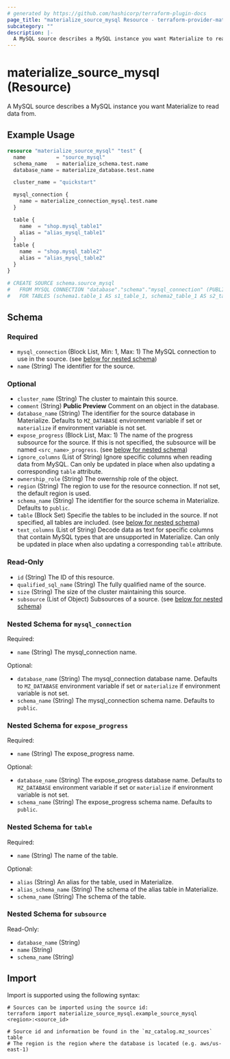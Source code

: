 ```yaml
---
# generated by https://github.com/hashicorp/terraform-plugin-docs
page_title: "materialize_source_mysql Resource - terraform-provider-materialize"
subcategory: ""
description: |-
  A MySQL source describes a MySQL instance you want Materialize to read data from.
---
```


# materialize_source_mysql (Resource)

A MySQL source describes a MySQL instance you want Materialize to read data from.

## Example Usage

```terraform
resource "materialize_source_mysql" "test" {
  name          = "source_mysql"
  schema_name   = materialize_schema.test.name
  database_name = materialize_database.test.name

  cluster_name = "quickstart"

  mysql_connection {
    name = materialize_connection_mysql.test.name
  }

  table {
    name  = "shop.mysql_table1"
    alias = "alias_mysql_table1"
  }
  table {
    name  = "shop.mysql_table2"
    alias = "alias_mysql_table2"
  }
}

# CREATE SOURCE schema.source_mysql
#   FROM MYSQL CONNECTION "database"."schema"."mysql_connection" (PUBLICATION 'mz_source')
#   FOR TABLES (schema1.table_1 AS s1_table_1, schema2_table_1 AS s2_table_1);
```

<!-- schema generated by tfplugindocs -->
## Schema

### Required

- `mysql_connection` (Block List, Min: 1, Max: 1) The MySQL connection to use in the source. (see [below for nested schema](#nestedblock--mysql_connection))
- `name` (String) The identifier for the source.

### Optional

- `cluster_name` (String) The cluster to maintain this source.
- `comment` (String) **Public Preview** Comment on an object in the database.
- `database_name` (String) The identifier for the source database in Materialize. Defaults to `MZ_DATABASE` environment variable if set or `materialize` if environment variable is not set.
- `expose_progress` (Block List, Max: 1) The name of the progress subsource for the source. If this is not specified, the subsource will be named `<src_name>_progress`. (see [below for nested schema](#nestedblock--expose_progress))
- `ignore_columns` (List of String) Ignore specific columns when reading data from MySQL. Can only be updated in place when also updating a corresponding `table` attribute.
- `ownership_role` (String) The owernship role of the object.
- `region` (String) The region to use for the resource connection. If not set, the default region is used.
- `schema_name` (String) The identifier for the source schema in Materialize. Defaults to `public`.
- `table` (Block Set) Specifie the tables to be included in the source. If not specified, all tables are included. (see [below for nested schema](#nestedblock--table))
- `text_columns` (List of String) Decode data as text for specific columns that contain MySQL types that are unsupported in Materialize. Can only be updated in place when also updating a corresponding `table` attribute.

### Read-Only

- `id` (String) The ID of this resource.
- `qualified_sql_name` (String) The fully qualified name of the source.
- `size` (String) The size of the cluster maintaining this source.
- `subsource` (List of Object) Subsources of a source. (see [below for nested schema](#nestedatt--subsource))

<a id="nestedblock--mysql_connection"></a>
### Nested Schema for `mysql_connection`

Required:

- `name` (String) The mysql_connection name.

Optional:

- `database_name` (String) The mysql_connection database name. Defaults to `MZ_DATABASE` environment variable if set or `materialize` if environment variable is not set.
- `schema_name` (String) The mysql_connection schema name. Defaults to `public`.


<a id="nestedblock--expose_progress"></a>
### Nested Schema for `expose_progress`

Required:

- `name` (String) The expose_progress name.

Optional:

- `database_name` (String) The expose_progress database name. Defaults to `MZ_DATABASE` environment variable if set or `materialize` if environment variable is not set.
- `schema_name` (String) The expose_progress schema name. Defaults to `public`.


<a id="nestedblock--table"></a>
### Nested Schema for `table`

Required:

- `name` (String) The name of the table.

Optional:

- `alias` (String) An alias for the table, used in Materialize.
- `alias_schema_name` (String) The schema of the alias table in Materialize.
- `schema_name` (String) The schema of the table.


<a id="nestedatt--subsource"></a>
### Nested Schema for `subsource`

Read-Only:

- `database_name` (String)
- `name` (String)
- `schema_name` (String)

## Import

Import is supported using the following syntax:

```shell
# Sources can be imported using the source id:
terraform import materialize_source_mysql.example_source_mysql <region>:<source_id>

# Source id and information be found in the `mz_catalog.mz_sources` table
# The region is the region where the database is located (e.g. aws/us-east-1)
```
